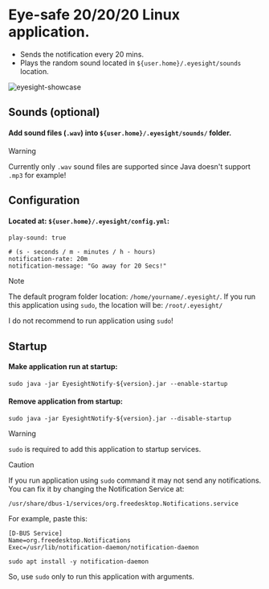 # Eye-safe 20/20/20 Linux application.

* Sends the notification every 20 mins.
* Plays the random sound located in `${user.home}/.eyesight/sounds` location.

![eyesight-showcase](https://github.com/Dreaght/EyesightNotify/assets/111290888/3101b0f1-f116-4d75-80b5-e3c50e784296)

## Sounds (optional)
#### Add sound files (`.wav`) into `${user.home}/.eyesight/sounds/` folder.
> [!WARNING]
> Currently only `.wav` sound files are supported 
> since Java doesn't support `.mp3` for example!

## Configuration
#### Located at: `${user.home}/.eyesight/config.yml`:
```
play-sound: true

# (s - seconds / m - minutes / h - hours)
notification-rate: 20m
notification-message: "Go away for 20 Secs!"
```

> [!NOTE]
> The default program folder location:
> `/home/yourname/.eyesight/`.
> If you run this application using `sudo`, the location will be:
> `/root/.eyesight/`
> 
> I do not recommend to run application using `sudo`!

## Startup

#### Make application run at startup:
`sudo java -jar EyesightNotify-${version}.jar --enable-startup`

#### Remove application from startup:
`sudo java -jar EyesightNotify-${version}.jar --disable-startup`

> [!WARNING]
> `sudo` is required to add this application to startup services.

> [!CAUTION]
> If you run application using `sudo` command
> it may not send any notifications. You can fix it
> by changing the Notification Service at:
> 
> `/usr/share/dbus-1/services/org.freedesktop.Notifications.service`
> 
> For example, paste this:
> ```
> [D-BUS Service]
> Name=org.freedesktop.Notifications
> Exec=/usr/lib/notification-daemon/notification-daemon
> ```
>
> `sudo apt install -y notification-daemon`
> 
> So, use `sudo` only to run this application with arguments.
